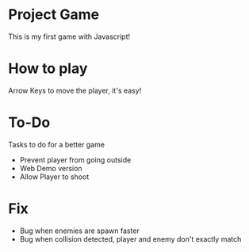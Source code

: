 # Project Game

This is my first game with Javascript!

# How to play

Arrow Keys to move the player, it's easy!

# To-Do

Tasks to do for a better game

- Prevent player from going outside
- Web Demo version
- Allow Player to shoot

# Fix

- Bug when enemies are spawn faster
- Bug when collision detected, player and enemy don't exactly match
